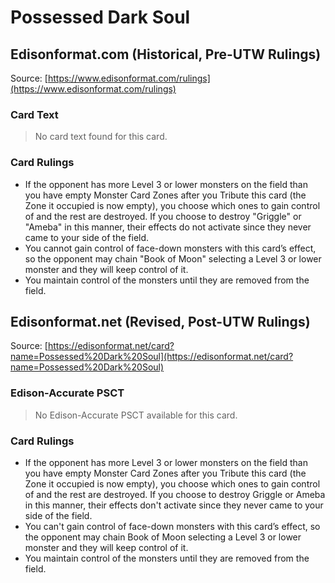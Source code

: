 # Possessed Dark Soul

## Edisonformat.com (Historical, Pre-UTW Rulings)

Source: [https://www.edisonformat.com/rulings](https://www.edisonformat.com/rulings)

### Card Text

> No card text found for this card.

### Card Rulings

*   If the opponent has more Level 3 or lower monsters on the field than you have empty Monster Card Zones after you Tribute this card (the Zone it occupied is now empty), you choose which ones to gain control of and the rest are destroyed. If you choose to destroy "Griggle" or "Ameba" in this manner, their effects do not activate since they never came to your side of the field.
*   You cannot gain control of face-down monsters with this card’s effect, so the opponent may chain "Book of Moon" selecting a Level 3 or lower monster and they will keep control of it.
*   You maintain control of the monsters until they are removed from the field.

## Edisonformat.net (Revised, Post-UTW Rulings)

Source: [https://edisonformat.net/card?name=Possessed%20Dark%20Soul](https://edisonformat.net/card?name=Possessed%20Dark%20Soul)

### Edison-Accurate PSCT

> No Edison-Accurate PSCT available for this card.

### Card Rulings

*   If the opponent has more Level 3 or lower monsters on the field than you have empty Monster Card Zones after you Tribute this card (the Zone it occupied is now empty), you choose which ones to gain control of and the rest are destroyed. If you choose to destroy Griggle or Ameba in this manner, their effects don't activate since they never came to your side of the field.
*   You can't gain control of face-down monsters with this card’s effect, so the opponent may chain Book of Moon selecting a Level 3 or lower monster and they will keep control of it.
*   You maintain control of the monsters until they are removed from the field.
            
